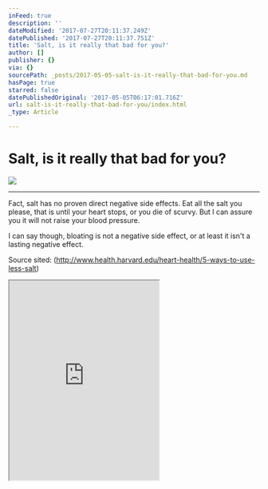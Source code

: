 ```yaml
---
inFeed: true
description: ''
dateModified: '2017-07-27T20:11:37.249Z'
datePublished: '2017-07-27T20:11:37.751Z'
title: 'Salt, is it really that bad for you?'
author: []
publisher: {}
via: {}
sourcePath: _posts/2017-05-05-salt-is-it-really-that-bad-for-you.md
hasPage: true
starred: false
datePublishedOriginal: '2017-05-05T06:17:01.716Z'
url: salt-is-it-really-that-bad-for-you/index.html
_type: Article

---
```

# Salt, is it really that bad for you?
![](https://the-grid-user-content.s3-us-west-2.amazonaws.com/05615749-fa64-4108-b962-a8ce8b7ba85b.jpg)

---

Fact, salt has no proven direct negative side effects. Eat all the salt you please, that is until your heart stops, or you die of scurvy. But I can assure you it will not raise your blood pressure.

I can say though, bloating is not a negative side effect, or at least it isn't a lasting negative effect.

Source sited: (http://www.health.harvard.edu/heart-health/5-ways-to-use-less-salt)

<iframe src="https://the-grid.github.io/ed-userhtml/?g=eJyFU11vmzAUfedXXGUPkKzg95ZmosFpmfiIgKzqU-Xgm-KNAMUmUdT2v8-Upqu2SpMQwr6Hc46P73W52IPglxMu5GMv71XZIeOTuUt0YW64suhEq-aGQWYzYwaQ0kUSRTT2qQ-LJF4G1-vUy4Mkhh9eGnhXIc3OgfpBDl7swzoe0TnkNxQyunhFXtEwuYU8gSDOaJqDfxd7UbDQDOGaZrBMkwjuknUKq9DLl0kaQZLCIsqcwUBIvTSG25s78OkyiIP4euDO6B99CPQTrZI09-L8HEqlWnlOyHhAp2h2hPGdqElfiz12klVFw5F8KZp6Kx76jinR1PaedYJtKpQzYhh6AW_5jCi4hG1fFwMSrCk8GaoU0mnZAzp9V-mqeVLFTvxqkQvmyEJgXSDRgsoW0hbK1lFX1dFWJVP2hnF723T2semJeQFACKTYVqxAWHnX9H6dhnAQqgQN6GCQMiUUrG5qUbAKhvLJ8wc3gmOtxFZgN5j6v7RW_ls48PX9BcuApv_q6wgfe4QPKu8eXi4MwzqFNGQ0EPtJbOZje7w1wY2-rDCI6ZixNsmbot9pujOQw8optFOFtMJh0zLHfjSnF4Z0ZFd8HvWHq8bdBrnzU5qvP6DylOrEpldomZwpZiuxQ6nYrjXP4GuNB_C1mjXV_BZ3Sj0K8PysXWwafpw6rG2x5otSVNySGvIytfTbJachcevm7XNVIZMIWA9ZwHe2Z9lrAVQDe6FlVIngMtDTtr2cfNKi33Th_kQ3meut4fwS2uaAHXLYHMEf0S5helrflX8Dj4Q_ow" height="400" style=""></iframe>